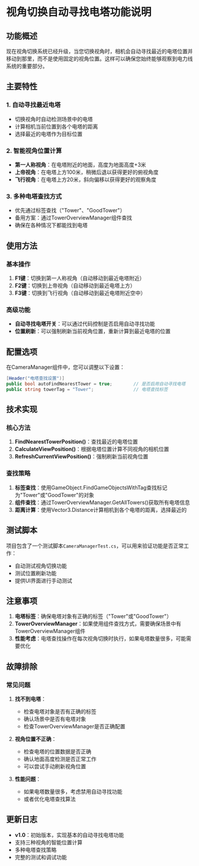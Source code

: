 # 视角切换自动寻找电塔功能说明

## 功能概述

现在视角切换系统已经升级，当您切换视角时，相机会自动寻找最近的电塔位置并移动到那里，而不是使用固定的视角位置。这样可以确保您始终能够观察到电力线系统的重要部分。

## 主要特性

### 1. 自动寻找最近电塔
- 切换视角时自动检测场景中的电塔
- 计算相机当前位置到各个电塔的距离
- 选择最近的电塔作为目标位置

### 2. 智能视角位置计算
- **第一人称视角**：在电塔附近的地面，高度为地面高度+3米
- **上帝视角**：在电塔上方100米，稍微后退以获得更好的俯视角度
- **飞行视角**：在电塔上方20米，斜向偏移以获得更好的观察角度

### 3. 多种电塔查找方式
- 优先通过标签查找（"Tower"、"GoodTower"）
- 备用方案：通过TowerOverviewManager组件查找
- 确保在各种情况下都能找到电塔

## 使用方法

### 基本操作
1. **F1键**：切换到第一人称视角（自动移动到最近电塔附近）
2. **F2键**：切换到上帝视角（自动移动到最近电塔上方）
3. **F3键**：切换到飞行视角（自动移动到最近电塔附近空中）

### 高级功能
- **自动寻找电塔开关**：可以通过代码控制是否启用自动寻找功能
- **位置刷新**：可以强制刷新当前视角位置，重新计算到最近电塔的位置

## 配置选项

在CameraManager组件中，您可以调整以下设置：

```csharp
[Header("电塔查找设置")]
public bool autoFindNearestTower = true;        // 是否启用自动寻找电塔
public string towerTag = "Tower";               // 电塔查找标签
```

## 技术实现

### 核心方法

1. **FindNearestTowerPosition()**：查找最近的电塔位置
2. **CalculateViewPosition()**：根据电塔位置计算不同视角的相机位置
3. **RefreshCurrentViewPosition()**：强制刷新当前视角位置

### 查找策略

1. **标签查找**：使用GameObject.FindGameObjectsWithTag查找标记为"Tower"或"GoodTower"的对象
2. **组件查找**：通过TowerOverviewManager.GetAllTowers()获取所有电塔信息
3. **距离计算**：使用Vector3.Distance计算相机到各个电塔的距离，选择最近的

## 测试脚本

项目包含了一个测试脚本`CameraManagerTest.cs`，可以用来验证功能是否正常工作：

- 自动测试视角切换功能
- 测试位置刷新功能
- 提供UI界面进行手动测试

## 注意事项

1. **电塔标签**：确保电塔对象有正确的标签（"Tower"或"GoodTower"）
2. **TowerOverviewManager**：如果使用组件查找方式，需要确保场景中有TowerOverviewManager组件
3. **性能考虑**：电塔查找操作在每次视角切换时执行，如果电塔数量很多，可能需要优化

## 故障排除

### 常见问题

1. **找不到电塔**：
   - 检查电塔对象是否有正确的标签
   - 确认场景中是否有电塔对象
   - 检查TowerOverviewManager是否正确配置

2. **视角位置不正确**：
   - 检查电塔的位置数据是否正确
   - 确认地面高度检测是否正常工作
   - 可以尝试手动刷新视角位置

3. **性能问题**：
   - 如果电塔数量很多，考虑禁用自动寻找功能
   - 或者优化电塔查找算法

## 更新日志

- **v1.0**：初始版本，实现基本的自动寻找电塔功能
- 支持三种视角的智能位置计算
- 多种电塔查找策略
- 完整的测试和调试功能

